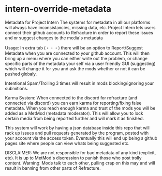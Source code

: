 # intern-override-metadata
Metadata for Project Intern
The systems for metadata in all our platforms will always have inconsistancies, missing data, etc. Project Intern lets
users connect their github accounts to Refracture in order to report these issues and or suggest changes to the media's metadata

Usage: In extra tab (・・・) there will be an option to Report/Suggest Metadata when you are connected to your github account. This will then bring up a menu where you can either write out the problem, or change specific parts of the metadata your self via a user friendly GUI (suggesting) which will change it for *you* and ask the mods whether or not it can be pushed globaly. 

Intentional Spam/Trolling 3 times will result in mods blocking/ignoring your submitions. 

Karma System: When connected to the discord for refracture (and connected via discord) you can earn karma for reporting/fixing false metadata. When you reach enough karma and trust of the mods you will be added as a MetMod (metadata moderator). This will allow you to lock certain media from being reported further and will mark it as finished.

This system will work by having a json database inside this repo that will rack up issues and pull requests generated by the program, posted with your account via the access token. Eventually this will end up being a github pages site where people can view whats being suggested etc. 

DISCLAIMER: We are not responsible for bad metadata of any kind (explicit, etc). It is up to MetMod's discression to punish those who post trolly content. 
Warning: Mods talk to each other, pulling crap on this may and will result in banning from other parts of Refracture.

